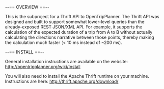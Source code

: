 --== OVERVIEW ==--

This is the subproject for a Thrift API to OpenTripPlanner. The Thrift API
was designed and built to support somewhat lower-level queries than the 
already-exposed REST JSON/XML API. For example, it supports the calculation
of the expected duration of a trip from A to B without actually calculating 
the directions narrative between those points, thereby making the calculation
much faster (< 10 ms instead of ~200 ms). 

--== INSTALL ==--

General installation instructions are available on the website:
http://opentripplanner.org/wiki/Install

You will also need to install the Apache Thrift runtime on your machine. Instructions are here:
http://thrift.apache.org/download/

